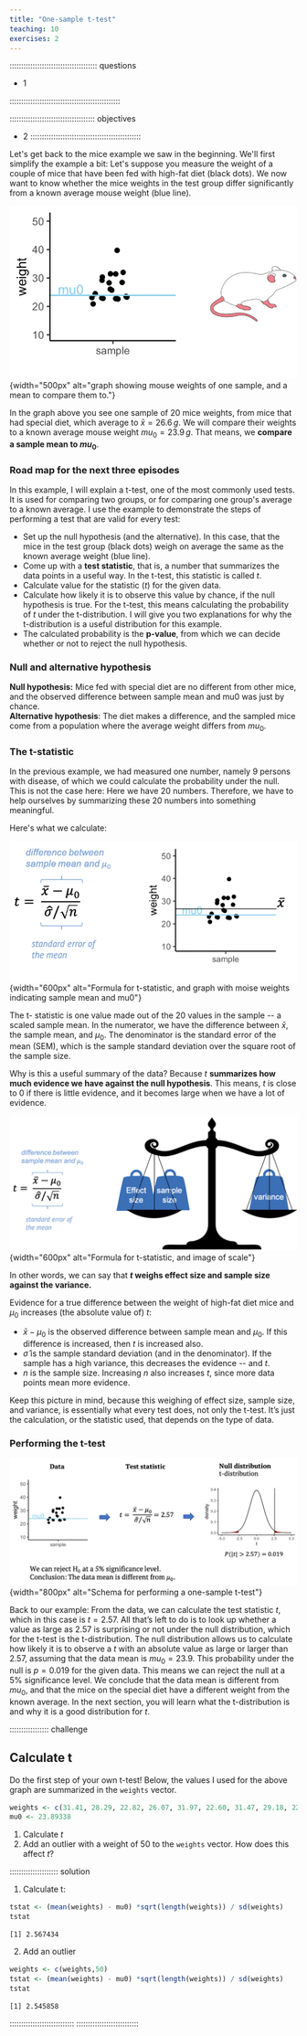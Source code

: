 ```yaml
---
title: "One-sample t-test"
teaching: 10
exercises: 2
---
```


:::::::::::::::::::::::::::::::::::::: questions 

- 1

::::::::::::::::::::::::::::::::::::::::::::::::

::::::::::::::::::::::::::::::::::::: objectives

- 2
::::::::::::::::::::::::::::::::::::::::::::::::


Let's get back to the mice example we saw in the beginning. We'll first simplify the example a bit: Let's suppose you measure the weight of a couple of mice that have been fed with high-fat diet (black dots). We now want to know whether the mice weights in the test group differ significantly from a known average mouse weight (blue line). 

![Scenario for one-sided t-test: Comparing mouse weights to a single value.](fig/05-mouse-weights.png){width="500px" alt="graph showing mouse weights of one sample, and a mean to compare them to."}

In the graph above you see one sample of 20 mice weights, from mice that had special diet, which average to $\bar{x}=26.6\,g$. We will compare their weights to a known average mouse weight $mu_0=23.9\,g$.
That means, we **compare a sample mean to $mu_0$**.


### Road map for the next three episodes

In this example, I will explain a t-test, one of the most commonly used tests. It is used for comparing two groups, or for comparing one group's average to a known average. I use the example to demonstrate the steps of performing a test that are valid for every test:  

- Set up the null hypothesis (and the alternative). In this case, that the mice in the test group (black dots) weigh on average the same as the known average weight (blue line).  
- Come up with a **test statistic**, that is, a number that summarizes the data points in a useful way. In the t-test, this statistic is called $t$.  
- Calculate value for the statistic ($t$) for the given data.  
- Calculate how likely it is to observe this value by chance, if the null hypothesis is true. For the t-test, this means calculating the probability of $t$ under the t-distribution. I will give you two explanations for why the t-distribution is a useful distribution for this example.  
- The calculated probability is the **p-value**, from which we can decide whether or not to reject the null hypothesis.  


### Null and alternative hypothesis

**Null hypothesis:** Mice fed with special diet are no different from other mice, and the observed difference between sample mean and mu0 was just by chance.  
**Alternative hypothesis**: The diet makes a difference, and the sampled mice come from a population where the average weight differs from $mu_0$.  

### The t-statistic 

In the previous example, we had measured one number, namely 9 persons with disease, of which we could calculate the probability under the null. 
This is not the case here: Here we have 20 numbers. Therefore, we have to help ourselves by summarizing these 20 numbers into something meaningful.

Here's what we calculate:

![The t-statistic is a scaled difference between sample mean and $\mu_0$](fig/05-t-statistic.png){width="600px" alt="Formula for t-statistic, and graph with moise weights indicating sample mean and mu0"}


The t- statistic is one value made out of the 20 values in the sample -- a scaled sample mean. 
In the numerator, we have the difference between $\bar{x}$, the sample mean, and $\mu_0$.
The denominator is the standard error of the mean (SEM), which is the sample standard deviation over the square root of the sample size.

Why is this a useful summary of the data? Because $t$ **summarizes how much evidence we have against the null hypothesis**. This means, $t$ is close to 0 if there is little evidence, and it becomes large when we have a lot of evidence.  


![The t-statistic weighs effect size and sample size against variance.](fig/05-scale.png){width="600px" alt="Formula for t-statistic, and image of scale"}

In other words, we can say that **$t$ weighs effect size and sample size against the variance.** 


Evidence for a true difference between the weight of high-fat diet mice and $\mu_0$ increases (the absolute value of) $t$:  

- $\bar{x}-\mu_0$ is the observed difference between sample mean and $\mu_0$. If this difference is increased, then $t$ is increased also.  
- $\hat{\sigma}$ is the sample standard deviation (and in the denominator). If the sample has a high variance, this decreases the evidence -- and $t$.  
- $n$ is the sample size. Increasing $n$ also increases $t$, since more data points mean more evidence.  

Keep this picture in mind, because this weighing of effect size, sample size, and variance, is essentially what every test does, not only the t-test. It’s just the calculation, or the statistic used, that depends on the type of data.

### Performing the t-test

![One-sample t-test](fig/05-performing-t-test.png){width="800px" alt="Schema for performing a one-sample t-test"}

Back to our example: From the data, we can calculate the test statistic $t$, which in this case is $t=2.57$.
All that’s left to do is to look up whether a value as large as $2.57$ is surprising or not under the null distribution, which for the t-test is the t-distribution. 
The null distribution allows us to calculate how likely it is to observe a $t$ with an absolute value as large or larger than $2.57$, assuming that the data mean is $mu_0=23.9$. 
This probability under the null is $p=0.019$ for the given data. This means we can reject the null at a 5% significance level. We conclude that the data mean is different from $mu_0$, and that the mice on the special diet have a different weight from the known average.
In the next section, you will learn what the t-distribution is and why it is a good distribution for $t$.



::::::::::::::::: challenge

## Calculate t

Do the first step of your own t-test! Below, the values I used for the above graph are summarized in the `weights` vector.  


```r
weights <- c(31.41, 28.29, 22.82, 26.07, 31.97, 22.60, 31.47, 29.18, 22.98, 23.26, 23.48, 20.88, 28.44, 30.34, 23.14, 22.80, 24.47, 39.73, 25.71, 22.74)
mu0 <- 23.89338
```

1. Calculate $t$
2. Add an outlier with a weight of $50$ to the `weights` vector. How does this affect $t$?

::::::::::::::::::::: solution

1. Calculate t:

```r
tstat <- (mean(weights) - mu0) *sqrt(length(weights)) / sd(weights) 
tstat
```

```{.output}
[1] 2.567434
```

2. Add an outlier 

```r
weights <- c(weights,50)
tstat <- (mean(weights) - mu0) *sqrt(length(weights)) / sd(weights) 
tstat
```

```{.output}
[1] 2.545858
```

::::::::::::::::::::::::::::
:::::::::::::::::::::::::::




